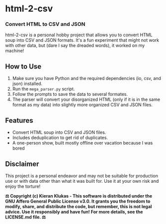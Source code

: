 # html-2-csv

### Convert HTML to CSV and JSON

html-2-csv is a personal hobby project that allows you to convert HTML soup into CSV and JSON formats. It's a fun experiment that might not work with other data, but (dare I say the dreaded words), it worked on my machine!

## How to Use

1. Make sure you have Python and the required dependencies (io, csv, and json) installed.
2. Run the `mega_parser.py` script.
3. Follow the prompts to save the data to several formates.
4. The parser will convert your disorganized HTML (only if it is in the same format as my data) into slightly more organized CSV and JSON files.

## Features

- Convert HTML soup into CSV and JSON files.
- Includes deduplication to get rid of duplicates.
- A one-person show, built mostly offline over vacation because I was bored

## Disclaimer

This project is a personal endeavor and may not be suitable for production use or with data other than what it was built for. Use it at your own risk and enjoy the torture!

**:balance_scale: Copyright (c) Kieran Klukas - This software is distributed under the GNU Affero General Public License v3.0. It grants you the freedom to modify, share, and distribute the code, but remember, this is not legal advice. Use it responsibly and have fun! For more details, see the LICENSE.md file. :balance_scale:**